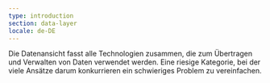 ```yaml
---
type: introduction
section: data-layer
locale: de-DE
---
```

 Die Datenansicht fasst alle Technologien zusammen, die zum Übertragen und Verwalten von Daten verwendet werden.
Eine riesige Kategorie, bei der viele Ansätze darum konkurrieren ein schwieriges Problem zu vereinfachen.